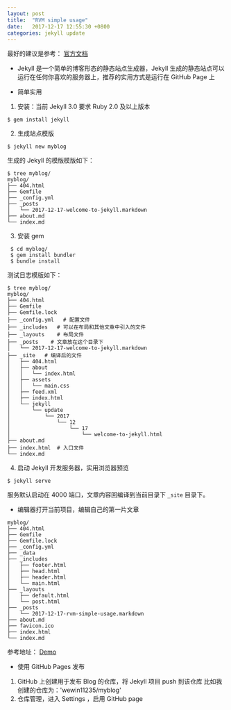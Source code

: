 ```yaml
---
layout: post
title:  "RVM simple usage"
date:   2017-12-17 12:55:30 +0800
categories: jekyll update
---
```

最好的建议是参考： [官方文档](http://jekyllcn.com/docs/home/)

- Jekyll 是一个简单的博客形态的静态站点生成器，Jekyll 生成的静态站点可以运行在任何你喜欢的服务器上，推荐的实用方式是运行在 GitHub Page 上

- 简单实用
 1. 安装：当前 Jekyll 3.0 要求 Ruby 2.0 及以上版本
 ```
 $ gem install jekyll
 ```
 2. 生成站点模版
 ```
 $ jekyll new myblog
 ```
 生成的 Jekyll 的模版模版如下：
 ```
 $ tree myblog/
 myblog/
├── 404.html
├── Gemfile
├── _config.yml
├── _posts
│   └── 2017-12-17-welcome-to-jekyll.markdown
├── about.md
└── index.md
 ```
 3. 安装 gem
 ```
  $ cd myblog/
  $ gem install bundler
  $ bundle install
 ```
  测试日志模版如下：
  ```
  $ tree myblog/
myblog/
├── 404.html
├── Gemfile
├── Gemfile.lock
├── _config.yml   # 配置文件
├── _includes   # 可以在布局和其他文章中引入的文件
├── _layouts    # 布局文件
├── _posts    # 文章放在这个目录下
│   └── 2017-12-17-welcome-to-jekyll.markdown
├── _site   # 编译后的文件
│   ├── 404.html
│   ├── about
│   │   └── index.html
│   ├── assets
│   │   └── main.css
│   ├── feed.xml
│   ├── index.html
│   └── jekyll
│       └── update
│           └── 2017
│               └── 12
│                   └── 17
│                       └── welcome-to-jekyll.html
├── about.md
├── index.html  # 入口文件
└── index.md
```
 4. 启动 Jekyll 开发服务器，实用浏览器预览
 ```
 $ jekyll serve
 ```
 服务默认启动在 4000 端口，文章内容回编译到当前目录下 `_site` 目录下。

 - 编辑器打开当前项目，编辑自己的第一片文章
 ```
 myblog/
├── 404.html
├── Gemfile
├── Gemfile.lock
├── _config.yml
├── _data
├── _includes
│   ├── footer.html
│   ├── head.html
│   ├── header.html
│   └── main.html
├── _layouts
│   ├── default.html
│   └── post.html
├── _posts
│   └── 2017-12-17-rvm-simple-usage.markdown
├── about.md
├── favicon.ico
├── index.html
└── index.md
 ```
 参考地址： [Demo](https://github.com/wewin11235/jekyll-demo)

 - 使用 GitHub Pages 发布
 1. GitHub 上创建用于发布 Blog 的仓库，将 Jekyll 项目 push 到该仓库
  比如我创建的仓库为：'wewin11235/myblog'
 3. 仓库管理，进入 Settings ，启用 GitHub page
